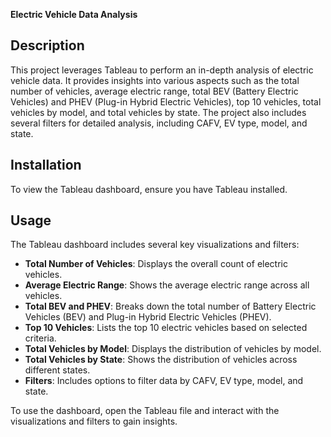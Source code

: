 **Electric Vehicle Data Analysis**

## Description

This project leverages Tableau to perform an in-depth analysis of electric vehicle data. It provides insights into various aspects such as the total number of vehicles, average electric range, total BEV (Battery Electric Vehicles) and PHEV (Plug-in Hybrid Electric Vehicles), top 10 vehicles, total vehicles by model, and total vehicles by state. The project also includes several filters for detailed analysis, including CAFV, EV type, model, and state.

## Installation

To view the Tableau dashboard, ensure you have Tableau installed.

## Usage

The Tableau dashboard includes several key visualizations and filters:

- **Total Number of Vehicles**: Displays the overall count of electric vehicles.
- **Average Electric Range**: Shows the average electric range across all vehicles.
- **Total BEV and PHEV**: Breaks down the total number of Battery Electric Vehicles (BEV) and Plug-in Hybrid Electric Vehicles (PHEV).
- **Top 10 Vehicles**: Lists the top 10 electric vehicles based on selected criteria.
- **Total Vehicles by Model**: Displays the distribution of vehicles by model.
- **Total Vehicles by State**: Shows the distribution of vehicles across different states.
- **Filters**: Includes options to filter data by CAFV, EV type, model, and state.

To use the dashboard, open the Tableau file and interact with the visualizations and filters to gain insights.


